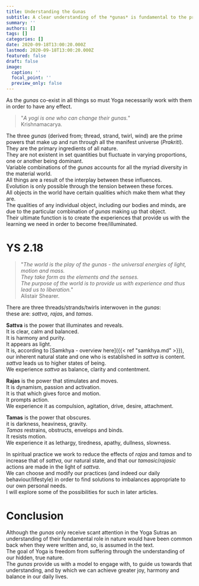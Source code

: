 ```yaml
---
title: Understanding the Gunas
subtitle: A clear understanding of the *gunas* is fundamental to the practice of Yoga.
summary: ''
authors: []
tags: []
categories: []
date: 2020-09-18T13:00:20.000Z
lastmod: 2020-09-18T13:00:20.000Z
featured: false
draft: false
image:
  caption: ''
  focal_point: ''
  preview_only: false
---
```


As the _gunas_ co-exist in all things so must Yoga necessarily work with them in order to have any effect.

> "_A yogi is one who can change their gunas._"<br>
> Krishnamacarya.

The three _gunas_ (derived from; thread, strand, twirl, wind) are the prime powers that make up and run through all the manifest universe (_Prakriti_).<br>
They are the primary ingredients of all nature.<br>
They are not existent in set quantities but fluctuate in varying proportions, one or another being dominant.<br>
Variable combinations of the _gunas_ accounts for all the myriad diversity in the material world.<br>
All things are a result of the interplay between these influences.<br>
Evolution is only possible through the tension between these forces.<br>
All objects in the world have certain qualities which make them what they are.<br>
The qualities of any individual object, including our bodies and minds, are due to the particular combination of _gunas_ making up that object.<br>
Their ultimate function is to create the experiences that provide us with the learning we need in order to become free/illuminated.

# YS 2.18

> "_The world is the play of the gunas - the universal energies of light, motion and mass.<br>
> They take form as the elements and the senses.<br>
> The purpose of the world is to provide us with experience and thus lead us to liberation._"<br>
> Alistair Shearer.

There are three threads/strands/twirls interwoven in the _gunas_:<br>
these are: _sattva_, _rajas_, and _tamas_.

**Sattva** is the power that illuminates and reveals.<br>
It is clear, calm and balanced.<br>
It is harmony and purity.<br>
It appears as light.<br>
It is, according to [Samkhya - overview here]({{< ref "samkhya.md" >}}), our inherent natural state and one who is established in _sattva_ is content.<br>
_sattva_ leads us to higher states of being.<br>
We experience _sattva_ as balance, clarity and contentment.

**Rajas** is the power that stimulates and moves.<br>
It is dynamism, passion and activation.<br>
It is that which gives force and motion.<br>
It prompts action.<br>
We experience it as compulsion, agitation, drive, desire, attachment.

**Tamas** is the power that obscures.<br>
it is darkness, heaviness, gravity.<br>
_Tamas_ restrains, obstructs, envelops and binds.<br>
It resists motion.<br>
We experience it as lethargy, tiredness, apathy, dullness, slowness.

In spiritual practice we work to reduce the effects of _rajas_ and _tamas_ and to increase that of _sattva_, our natural state, and that our _tamasic_/_rajasic_ actions are made in the light of _sattva_.<br>
We can choose and modify our practices (and indeed our daily behaviour/lifestyle) in order to find solutions to imbalances appropriate to our own personal needs.<br>
I will explore some of the possibilities for such in later articles.

# Conclusion

Although the _gunas_ only receive scant attention in the Yoga Sutras an understanding of their fundamental role in nature would have been common back when they were written and, so, is assumed in the text.<br>
The goal of Yoga is freedom from suffering through the understanding of our hidden, true nature.<br>
The _gunas_ provide us with a model to engage with, to guide us towards that understanding, and by which we can achieve greater joy, harmony and balance in our daily lives.
